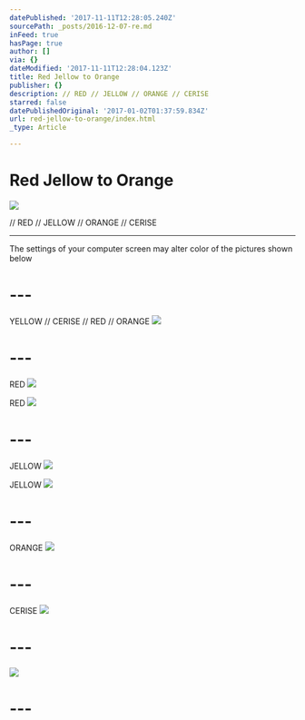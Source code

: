 ```yaml
---
datePublished: '2017-11-11T12:28:05.240Z'
sourcePath: _posts/2016-12-07-re.md
inFeed: true
hasPage: true
author: []
via: {}
dateModified: '2017-11-11T12:28:04.123Z'
title: Red Jellow to Orange
publisher: {}
description: // RED // JELLOW // ORANGE // CERISE
starred: false
datePublishedOriginal: '2017-01-02T01:37:59.834Z'
url: red-jellow-to-orange/index.html
_type: Article

---
```

# Red Jellow to Orange
![](https://the-grid-user-content.s3-us-west-2.amazonaws.com/7f5e630e-8d94-474d-920f-c19619fd64fa.jpg)

// RED // JELLOW // ORANGE // CERISE

---

The settings of your computer screen may alter color of the pictures shown below

# ---

YELLOW // CERISE // RED // ORANGE
![](https://the-grid-user-content.s3-us-west-2.amazonaws.com/e2ff4244-2048-4b2a-b164-a09ea69cb220.jpg)

# ---

RED
![](https://the-grid-user-content.s3-us-west-2.amazonaws.com/6fea07ec-a70d-47f9-bc33-9e5a65cd2b13.jpg)

RED
![](https://the-grid-user-content.s3-us-west-2.amazonaws.com/1224e1b7-4e83-4f35-a21e-b92c0067ff2e.jpg)

# ---

JELLOW
![](https://the-grid-user-content.s3-us-west-2.amazonaws.com/c5f4e84a-555e-4470-aa64-0a06da246e34.jpg)

JELLOW
![](https://the-grid-user-content.s3-us-west-2.amazonaws.com/2fe1495a-12fd-40d0-ba3a-30fb2599e04e.jpg)

# ---

ORANGE
![](https://the-grid-user-content.s3-us-west-2.amazonaws.com/ce9eee4c-fe87-4c8c-b335-9f575faa9fcd.jpg)

# ---

CERISE
![](https://the-grid-user-content.s3-us-west-2.amazonaws.com/6de1e915-57b2-4c39-aace-b3e885f475fe.jpg)

# ---
![](https://the-grid-user-content.s3-us-west-2.amazonaws.com/11aba79d-b9d6-4379-8c9e-dc89950239e7.jpg)

# ---